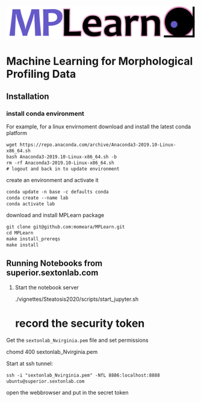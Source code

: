![MPLearn Logo](MPLearn_logo.png "")


# Machine Learning for Morphological Profiling Data



## Installation

### install conda environment

For example, for a linux envirnoment download and install the latest conda platform

    wget https://repo.anaconda.com/archive/Anaconda3-2019.10-Linux-x86_64.sh
    bash Anaconda3-2019.10-Linux-x86_64.sh -b
    rm -rf Anaconda3-2019.10-Linux-x86_64.sh
    # logout and back in to update environment

create an environment and activate it

    conda update -n base -c defaults conda
    conda create --name lab
    conda activate lab

download and install MPLearn package

    git clone git@github.com:momeara/MPLearn.git
    cd MPLearn
    make install_prereqs
    make install

## Running Notebooks from superior.sextonlab.com

1. Start the notebook server

    ./vignettes/Steatosis2020/scripts/start_jupyter.sh
    # record the security token

Get the `sextonlab_Nvirginia.pem` file and set permissions

   chomd 400 sextonlab_Nvirginia.pem

Start at ssh tunnel:

    ssh -i "sextonlab_Nvirginia.pem" -NfL 8886:localhost:8888 ubuntu@superior.sextonlab.com

open the webbrowser and put in the secret token